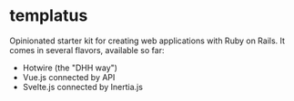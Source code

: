 # templatus

Opinionated starter kit for creating web applications with Ruby on Rails. It comes in several flavors, available so far:

- Hotwire (the "DHH way")
- Vue.js connected by API
- Svelte.js connected by Inertia.js
